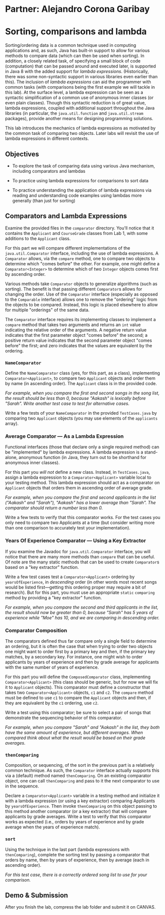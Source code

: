 # Partner: Alejandro Corona Garibay

Sorting, comparisons and lambda
====================================================

Sorting/ordering data is a common technique used in computing
applications and, as such, Java has built-in support to allow for
various methods to compare data (which can then be used when sorting).
In addition, a closely related task, of specifying a small block of code
(computation) that can be passed around and executed later, is supported
in Java 8 with the added support for *lambda expressions*.
(Historically, there was some non-syntactic support in various libraries
even earlier than this). The inclusion of *lambda expressions* can aid
the programmer with common tasks (with comparisons being the first
example we will tackle in this lab). At the surface level, a lambda
expression can be seen as a syntactic simplification of a common use of
anonymous inner classes (or even plain classes). Though this syntactic
reduction is of great value, lambda expressions, coupled with additional
support throughout the Java libraries (in particular, the
`java.util.function` and `java.util.stream` packages), provide another
means for designing programming solutions.

This lab introduces the mechanics of lambda expressions as motivated by
the common task of comparing two objects. Later labs will revisit the
use of lambda expressions in different contexts.

Objectives
----------

-   To explore the task of comparing data using various Java mechanism,
    including comparators and lambdas

-   To practice using lambda expressions for comparisons to sort data

-   To practice understanding the application of lambda expressions via
    reading and understanding code examples using lambdas more generally
    (than just for sorting)

Comparators and Lambda Expressions
----------------------------------

Examine the provided files in the `comparator` directory.
You'll notice that it contains the `Applicant` and `CourseGrade` classes from Lab 1, with some additions to the `Applicant` class.

For this part we will compare different implementations of the `java.util.Comparator` interface, including the use of lambda  expressions.
A `Comparator` allows, via the `compare` method, one to compare two objects to determine which "comes before" the other.
For example, one might define a `Comparator<Integer>` to determine which of  two `Integer` objects comes first by ascending order.

Various methods take `Comparator` objects to generalize algorithms (such as sorting).
The benefit is that passing different `Comparator`s allows for changing the order.
Use of the `Comparator` interface (especially as opposed to the `Comparable` interface) allows one to remove the "ordering" logic from the objects to be compared.
Instead, this logic is placed elsewhere to allow for multiple "orderings" of the same data.

The `Comparator` interface requires its implementing classes to implement a `compare` method that takes two arguments and
returns an `int` value indicating the relative order of the arguments. A negative return value indicates that the first
parameter object "comes before"  the second; a positive return value indicates that the second parameter object "comes
before" the first; and zero indicates that the values are equivalent by the ordering.

### `NameComparator`

Define the `NameComparator` class (yes, for this part, as a class),
implementing `Comparator<Applicant>`, to compare two `Applicant` objects and order
them by name (in ascending order). The `Applicant` class is in the provided
code.

*For example, when you compare the first and second songs in the song list, the result should be less than 0, because
"Aakash" is lexically before "Sarah". Write another test case to test for alternative cases.*

Write a few tests of your `NameComparator` in the provided
`TestCases.java` by comparing two `Applicant` objects (you may use elements
of the `applicants` array).

### Average Comparator &mdash; As a Lambda Expression

Functional interfaces (those that declare only a single required method) can be "implemented" by lambda expressions.
A lambda expression is a stand-alone, anonymous function (in Java, they turn out to be shorthand for anonymous inner classes).

For this part you *will not* define a new class.
Instead, in `TestCases.java`, assign a lambda expression to a `Comparator<Applicant>` variable local to your testing method.
This lambda expression should act as a comparator on `Applicant` objects that orders them in ascending order of average grade.

_For example, when you compare the first and second applicants in the list ("Aakash" and "Sarah"), "Aakash" has a lower average than "Sarah". The comparator should return a number less than 0._

Write a few tests to verify that this comparator works. For the test cases you only need to compare two Applicants at a time
(but consider writing more than one comparison to accurately test your implementation).

### Years Of Experience Comparator &mdash; Using a Key Extractor

If you examine the Javadoc for `java.util.Comparator` interface, you will notice that there are many more methods than `compare` that can be useful.
Of note are the many static methods that can be used to create `Comparator`s based on a "key extractor" function.

Write a few test cases test a `Comparator<Applicant>` ordering by `yearsOfExperience`, in *descending* order
(in other words most recent songs would be listed first&mdash;getting this ordering proper may require a bit of research).
But for this part, you must use an appropriate `static` `comparing` method by providing a "key extractor" function.

*For example, when you compare the second and third applicants in the list, the result should now be greater than 0, because "Sarah" has 5 years of experience while "Moe" has 10,
and we are comparing in descending  order.*

### Comparator Composition

The comparators defined thus far compare only a single field to determine an ordering, but it is often the case that when trying to order two objects one might want
to order first by a primary key and then, if the primary key matches, by a secondary key.
For instance, one might wish to order applicants by years of experience and then by grade average for applicants with the same number of years of experience.

For this part you will define the `ComposedComparator` class, implementing `Comparator<Applicant>` (this class should be generic, but for now we will fix it to `Applicant` objects).
This comparator must define a constructor that takes two `Comparator<Applicant>` objects, `c1` and `c2`.
The `compare` method must be defined to use `c1` to compare the `Applicant` objects and then, if they are equivalent by the `c1` ordering, use `c2`.

Write a test using this comparator; be sure to select a pair of songs that demonstrate the sequencing behavior of this comparator.

*For example, when you compare "Sarah" and "Aakash" in the list, they both have the same amount of experience, but different averages. When compared think about what
the result would be based on their grade averages.* 

### `thenComparing`

Composition, or sequencing, of the sort in the previous part is a relatively common technique.
As such, the `Comparator` interface actually supports this via a (default) method named `thenComparing`.
On an existing comparator object, one can call `thenComparing` and pass to
it the next comparator to use in the sequence.

Declare a `Comparator<Applicant>` variable in a testing method and initialize it with a lambda expression (or using a key extractor) comparing Applicants by `yearsOfExperience`.
Then invoke `thenComparing` on this object passing to this method another comparator (or a key extractor) that will compare applicants by grade averages.
Write a test to verify that this comparator works as expected (i.e., orders by years of experience and by grade average when the years of experience match).

### `sort`

Using the technique in the last part (lambda expressions with
`thenComparing`), complete the sorting test by passing a comparator that
orders by name, then by years of experience, then by average (each in ascending order).

*For this test case, there is a correctly ordered song list to use for
your comparison.*


## Demo & Submission

After you finish the lab, compress the lab folder and submit it on CANVAS.